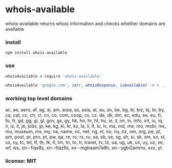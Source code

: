 # whois-available

whois-available returns whois information and checks whether domains are available

### install

```
npm install whois-available
```

### use

```coffeescript
whoisAvailable = require 'whois-available'

whoisAvailable 'google.com', (err, whoisResponse, isAvailable) -> # ...
```

### working top level domains

ac, ae, aero, af, ag, ai, am, arpa, as, asia, at, au, ax, be, bg, bi, biz, bj, br, by, ca, cat, cc, ch, cl, cn, co, com, coop, cx, cz, de, dk, dm, ec, edu, ee, eu, fi, fo, fr, gd, gg, gi, gl, gov, gs, gy, hk, hn, hr, ht, hu, ie, il, im, in, info, int, io, iq, ir, is, it, je, jobs, jp, ke, kg, ki, kr, kz, la, li, lt, lu, lv, ma, md, me, mo, mobi, ms, mu, museum, mx, my, na, name, nc, net, ng, nl, no, nu, nz, om, org, pe, pl, pm, post, pr, pro, pt, pw, qa, re, ro, rs, ru, sa, sb, se, sg, sh, si, sk, sm, so, st, sx, sy, tc, tel, tf, th, tk, tl, tm, tn, to, tr, travel, tv, tz, ua, ug, uk, us, uy, uz, ve, wf, ws, xn--fiqs8s, xn--fiqz9s, xn--mgbaam7a8h, xn--ygbi2ammx, xxx, yt

### license: MIT
